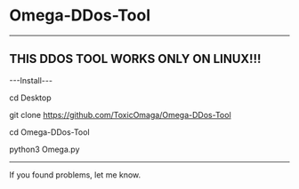 # Omega-DDos-Tool
-------------------
THIS DDOS TOOL WORKS ONLY ON LINUX!!!
-------------------

---Install---

cd Desktop

git clone https://github.com/ToxicOmaga/Omega-DDos-Tool

cd Omega-DDos-Tool

python3 Omega.py

-------------------
If you found problems, let me know.


